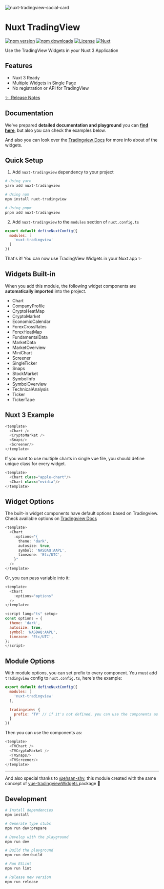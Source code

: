 ![nuxt-tradingview-social-card](https://raw.githubusercontent.com/volkanakkus/nuxt-tradingview/assets/cover.png)

# Nuxt TradingView

[![npm version][npm-version-src]][npm-version-href]
[![npm downloads][npm-downloads-src]][npm-downloads-href]
[![License][license-src]][license-href]
[![Nuxt][nuxt-src]][nuxt-href]

Use the TradingView Widgets in your Nuxt 3 Application

<!-- - [🏀 Online playground](https://stackblitz.com/github/your-org/nuxt-tradingview?file=playground%2Fapp.vue) -->
<!-- - [📖 &nbsp;Documentation](https://example.com) -->

## Features

<!-- Highlight some of the features your module provide here -->
- Nuxt 3 Ready
- Multiple Widgets in Single Page
- No registration or API for TradingView
  
[✨ &nbsp;Release Notes](/CHANGELOG.md)


## Documentation

We've prepared **detailed documentation and playground** you can [**find here**](https://nuxt-tradingview.volkanakkus.com/), but also you can check the examples below.

And also you can look over the [Tradingview Docs](https://www.tradingview.com/widget-docs/widgets/) for more info about of the widgets.

## Quick Setup

1. Add `nuxt-tradingview` dependency to your project

```bash
# Using yarn
yarn add nuxt-tradingview

# Using npm
npm install nuxt-tradingview

# Using pnpm
pnpm add nuxt-tradingview
```

2. Add `nuxt-tradingview` to the `modules` section of `nuxt.config.ts`

```js
export default defineNuxtConfig({
  modules: [
    'nuxt-tradingview'
  ]
})
```

That's it! You can now use TradingView Widgets in your Nuxt app ✨

## Widgets Built-in

When you add this module, the following widget components are **automatically imported** into the project.

-   Chart
-   CompanyProfile
-   CryptoHeatMap
-   CryptoMarket
-   EconomicCalendar
-   ForexCrossRates
-   ForexHeatMap
-   FundamentalData
-   MarketData
-   MarketOverview
-   MiniChart
-   Screener
-   SingleTicker
-   Snaps
-   StockMarket
-   SymbolInfo
-   SymbolOverview
-   TechnicalAnalysis
-   Ticker
-   TickerTape

## Nuxt 3 Example

```js
<template>
  <Chart />
  <CryptoMarket />
  <Snaps/>
  <Screener/>
</template>
```

If you want to use multiple charts in single vue file, you should define unique class for every widget.

```js
<template>
  <Chart class="apple-chart"/>
  <Chart class="nvidia"/>
</template>
```

## Widget Options

The built-in widget components have default options based on Tradingview. 
Check available options on [Tradingview Docs](https://www.tradingview.com/widget-docs/widgets/)

```js
<template>
  <Chart
    :options="{
      theme: 'dark',
      autosize: true,
      symbol: 'NASDAQ:AAPL',
      timezone: 'Etc/UTC',
    }"
  />
</template>
```

Or, you can pass variable into it:

```js
<template>
  <Chart
    :options="options"
  />
</template>

<script lang="ts" setup>
const options = {
  theme: 'dark',
  autosize: true,
  symbol: 'NASDAQ:AAPL',
  timezone: 'Etc/UTC',
};
</script>
```


## Module Options

With module options, you can set prefix to every component. You must add `tradingview` config to `nuxt.config.ts`, here's the example:

```js
export default defineNuxtConfig({
  modules: [
    'nuxt-tradingview'
  ],

  tradingview: {
    prefix: 'TV' // if it's not defined, you can use the components as shown as in the docs. 
  }
})
```

Then you can use the components as:

```js
<template>
  <TVChart />
  <TVCryptoMarket />
  <TVSnaps/>
  <TVScreener/>
</template>
```

---

And also special thanks to [@ehsan-shv](https://github.com/ehsan-shv), this module created with the same concept of [vue-tradingviewWidgets
](https://github.com/ehsan-shv/vue-tradingviewWidgets) package 💚 

## Development

```bash
# Install dependencies
npm install

# Generate type stubs
npm run dev:prepare

# Develop with the playground
npm run dev

# Build the playground
npm run dev:build

# Run ESLint
npm run lint

# Release new version
npm run release
```

<!-- Badges -->
[npm-version-src]: https://img.shields.io/npm/v/nuxt-tradingview/latest.svg?style=flat&colorA=020420&colorB=00DC82
[npm-version-href]: https://npmjs.com/package/nuxt-tradingview

[npm-downloads-src]: https://img.shields.io/npm/dm/nuxt-tradingview.svg?style=flat&colorA=020420&colorB=00DC82
[npm-downloads-href]: https://npmjs.com/package/nuxt-tradingview

[license-src]: https://img.shields.io/npm/l/nuxt-tradingview.svg?style=flat&colorA=020420&colorB=00DC82
[license-href]: https://npmjs.com/package/nuxt-tradingview

[nuxt-src]: https://img.shields.io/badge/Nuxt-020420?logo=nuxt.js
[nuxt-href]: https://nuxt.com
